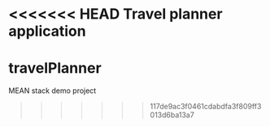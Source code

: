 <<<<<<< HEAD
Travel planner application
=======
# travelPlanner
MEAN stack demo project
>>>>>>> 117de9ac3f0461cdabdfa3f809ff3013d6ba13a7

